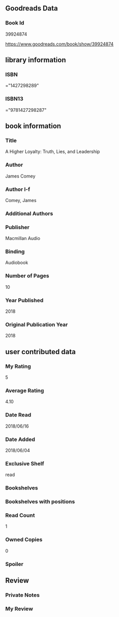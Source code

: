 <!-- This template shows how to bulk convert all columns of data into one markdown file -->
<!-- caveat: KeyError if there's a mismatch. Empty values output nothing -->

## Goodreads Data

### Book Id 

39924874

https://www.goodreads.com/book/show/39924874

## library information

### ISBN 
="1427298289"

### ISBN13 
="9781427298287"

## book information

### Title
A Higher Loyalty: Truth, Lies, and Leadership

### Author 
James Comey

### Author l-f 
Comey, James

### Additional Authors


### Publisher 
Macmillan Audio

### Binding
Audiobook

### Number of Pages
10

### Year Published
2018

### Original Publication Year 
2018

## user contributed data

### My Rating
5

### Average Rating
4.10

### Date Read
2018/06/16

### Date Added
2018/06/04

### Exclusive Shelf
read

### Bookshelves


### Bookshelves with positions


### Read Count
1

### Owned Copies
0

### Spoiler 


## Review

### Private Notes


### My Review
